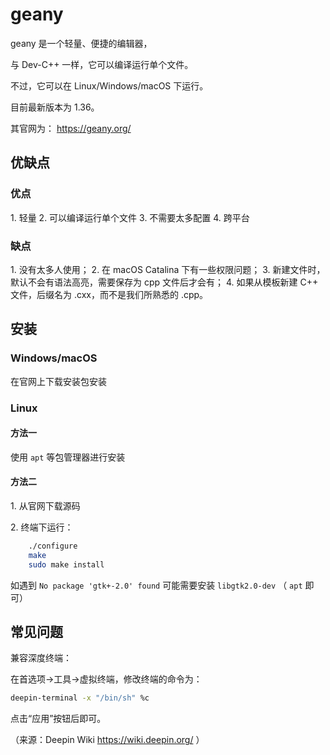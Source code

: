 # geany

geany 是一个轻量、便捷的编辑器，

与 Dev-C++ 一样，它可以编译运行单个文件。

不过，它可以在 Linux/Windows/macOS 下运行。

目前最新版本为 1.36。

其官网为： <https://geany.org/> 

## 优缺点

### 优点

1\. 轻量
2\. 可以编译运行单个文件
3\. 不需要太多配置
4\. 跨平台

### 缺点

1\. 没有太多人使用；
2\. 在 macOS Catalina 下有一些权限问题；
3\. 新建文件时，默认不会有语法高亮，需要保存为 cpp 文件后才会有；
4\. 如果从模板新建 C++ 文件，后缀名为 .cxx，而不是我们所熟悉的 .cpp。

## 安装

### Windows/macOS

在官网上下载安装包安装

### Linux

#### 方法一

使用 `apt` 等包管理器进行安装

#### 方法二

1\. 从官网下载源码

2\. 终端下运行：

```bash
    ./configure
    make
    sudo make install
```

如遇到 `No package 'gtk+-2.0' found` 可能需要安装 `libgtk2.0-dev` （ `apt` 即可）

## 常见问题

兼容深度终端：

在首选项→工具→虚拟终端，修改终端的命令为：

```bash
deepin-terminal -x "/bin/sh" %c
```

点击“应用”按钮后即可。

（来源：Deepin Wiki <https://wiki.deepin.org/> ）
